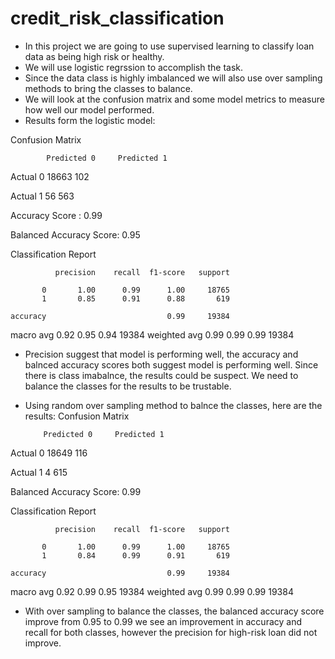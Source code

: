 # credit_risk_classification
-   In this project we are going to use supervised learning to classify loan data as being high risk or healthy.
-   We will use logistic regrssion to accomplish the task.
-   Since the data class is highly imbalanced we will also use over sampling methods to bring the classes to balance. 
-   We will look at the confusion matrix and some model metrics to measure how well our model performed.
-   Results form the logistic model:

Confusion Matrix

            Predicted 0	    Predicted 1
            
Actual 0	            18663	                    102

Actual 1	               56	                    563

Accuracy Score : 0.99

Balanced Accuracy Score: 0.95

Classification Report

              precision    recall  f1-score   support

           0       1.00      0.99      1.00     18765
           1       0.85      0.91      0.88       619

    accuracy                           0.99     19384
   macro avg       0.92      0.95      0.94     19384
weighted avg       0.99      0.99      0.99     19384

-   Precision suggest that model is performing well, the accuracy and balnced accuracy scores both suggest model is performing well. Since there is class imabalnce, the results could be suspect. We need to balance the classes for the results to be trustable.

-   Using random over sampling method to balnce the classes, here are the results:
Confusion Matrix

            Predicted 0	    Predicted 1
    
Actual 0	18649	        116

Actual 1	    4	        615

Balanced Accuracy Score: 0.99

Classification Report

              precision    recall  f1-score   support

           0       1.00      0.99      1.00     18765
           1       0.84      0.99      0.91       619

    accuracy                           0.99     19384
   macro avg       0.92      0.99      0.95     19384
weighted avg       0.99      0.99      0.99     19384

-   With over sampling to balance the classes, the balanced accuracy score improve from 0.95 to 0.99 we see an improvement in accuracy and recall for both classes, however the precision for high-risk loan did not improve.
